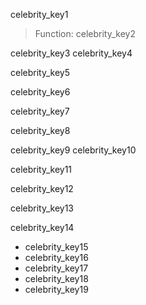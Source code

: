 celebrity_key1
>Function: celebrity_key2


celebrity_key3
celebrity_key4


celebrity_key5


celebrity_key6


celebrity_key7


celebrity_key8


celebrity_key9
celebrity_key10


celebrity_key11


celebrity_key12


celebrity_key13



celebrity_key14


* celebrity_key15
* celebrity_key16
* celebrity_key17
* celebrity_key18
* celebrity_key19
